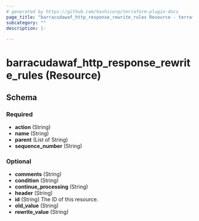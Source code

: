 ```yaml
---
# generated by https://github.com/hashicorp/terraform-plugin-docs
page_title: "barracudawaf_http_response_rewrite_rules Resource - terraform-provider-barracudawaf"
subcategory: ""
description: |-
  
---
```


# barracudawaf_http_response_rewrite_rules (Resource)





<!-- schema generated by tfplugindocs -->
## Schema

### Required

- **action** (String)
- **name** (String)
- **parent** (List of String)
- **sequence_number** (String)

### Optional

- **comments** (String)
- **condition** (String)
- **continue_processing** (String)
- **header** (String)
- **id** (String) The ID of this resource.
- **old_value** (String)
- **rewrite_value** (String)


